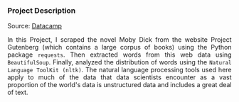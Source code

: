<h3> Project Description </h3>

Source: [Datacamp](https://learn.datacamp.com/)

<p align="justify">In this Project, I scraped the novel Moby Dick from the website Project Gutenberg (which contains a large corpus of books) using the Python package <code>requests</code>.
Then extracted words from this web data using <code>BeautifulSoup</code>. Finally, analyzed the distribution of words using the <code>Natural Language ToolKit (nltk)</code>. The natural language processing tools used here apply to much of the data that data scientists encounter as a vast proportion of the world's data is unstructured data and includes a great deal of text.</p>
